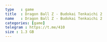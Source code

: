 ```yaml
---
type   : game
title  : Dragon Ball Z - Budokai Tenkaichi 2
name   : Dragon Ball Z - Budokai Tenkaichi 2
categories: [game]
telegram : https://t.me/410
size : 1.3 GB
---
```



